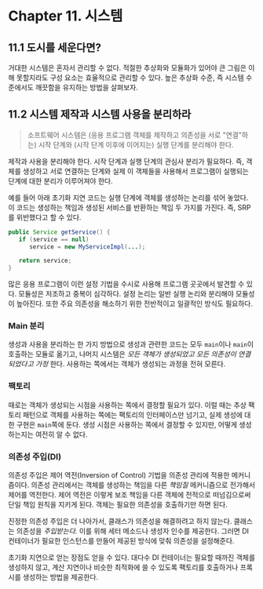# Chapter 11. 시스템

## 11.1 도시를 세운다면?

거대한 시스템은 혼자서 관리할 수 없다. 적절한 추상화와 모듈화가 있어야 큰 그림은 이해 못할지라도 구성 요소는 효율적으로 관리할 수 있다. 높은 추상화 수준, 즉 시스템 수준에서도 깨끗함을 유지하는 방법을 살펴보자.

## 11.2 시스템 제작과 시스템 사용을 분리하라

> 소프트웨어 시스템은 (응용 프로그램 객체를 제작하고 의존성을 서로 "연결"하는) 시작 단계와 (시작 단계 이후에 이어지는) 실행 단계를 분리해야 한다.

제작과 사용을 분리해야 한다. 시작 단계과 실행 단계의 관심사 분리가 필요하다. 즉, 객체를 생성하고 서로 연결하는 단계와 실제 이 객체들을 사용해서 프로그램이 실행되는 단계에 대한 분리가 이루어져야 한다.

예를 들어 아래 초기화 지연 코드는 실행 단계에 객체를 생성하는 논리를 섞어 놓았다. 이 코드는 생성하는 책임과 생성된 서비스를 반환하는 책임 두 가지를 가진다. 즉, SRP를 위반했다고 할 수 있다.

```java
public Service getService() {
   if (service == null)
      service = new MyServiceImpl(...);

   return service;
}
```

많은 응용 프로그램이 이런 설정 기법을 수시로 사용해 프로그램 곳곳에서 발견할 수 있다. 모듈성은 저조하고 중복이 심각하다. 설정 논리는 일반 실행 논리와 분리해야 모듈성이 높아진다. 또한 주요 의존성을 해소하기 위한 전반적이고 일괄적인 방식도 필요하다.

### Main 분리

생성과 사용을 분리하는 한 가지 방법으로 생성과 관련한 코드는 모두 `main`이나 `main`이 호출하는 모듈로 옮기고, 나머지 시스템은 _모든 객체가 생성되었고 모든 의존성이 연결되었다고 가정_ 한다. 사용하는 쪽에서는 객체가 생성되는 과정을 전혀 모른다.

### 팩토리

때로는 객체가 생성되는 시점을 사용하는 쪽에서 결정할 필요가 있다. 이럴 때는 추상 팩토리 패턴으로 객체를 사용하는 쪽에는 팩토리의 인터페이스만 넘기고, 실제 생성에 대한 구현은 `main`쪽에 둔다. 생성 시점은 사용하는 쪽에서 결정할 수 있지만, 어떻게 생성하는지는 여전히 알 수 없다.

### 의존성 주입(DI)

의존성 주입은 제어 역전(Inversion of Control) 기법을 의존성 관리에 적용한 메커니즘이다. 의존성 관리에서는 객체를 생성하는 책임을 다른 _책임질_ 메커니즘으로 전가해서 제어를 역전한다. 제어 역전은 이렇게 보조 책임을 다른 객체에 전적으로 떠넘김으로써 단일 책임 원칙을 지키게 된다. 객체는 필요한 의존성을 호출하기만 하면 된다.

진정한 의존성 주입은 더 나아가서, 클래스가 의존성을 해결하려고 하지 않는다. 클래스는 의존성을 _주입받는다._ 이를 위해 세터 메소드나 생성자 인수를 제공한다. 그러면 DI 컨테이너가 필요한 인스턴스를 만들어 제공된 방식에 맞춰 의존성을 설정해준다.

초기화 지연으로 얻는 장점도 얻을 수 있다. 대다수 DI 컨테이너는 필요할 때까진 객체를 생성하지 않고, 계산 지연이나 비슷한 최적화에 쓸 수 있도록 팩토리를 호출하거나 프록시를 생성하는 방법을 제공한다.